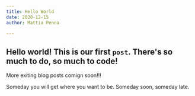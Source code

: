 ```yaml
---
title: Hello World
date: 2020-12-15
author: Mattia Penna

---
```


## Hello world! This is our first `post`. There's so much to do, so much to code! 

More exiting blog posts comign soon!!! 

<!--more-->

Someday you will get where you want to be. Someday soon, someday late. 